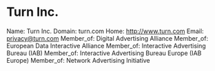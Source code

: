 
# Turn Inc.

Name: Turn Inc.
Domain: turn.com
Home: http://www.turn.com
Email: privacy@turn.com
Member_of: Digital Advertising Alliance
Member_of: European Data Interactive Alliance
Member_of: Interactive Advertising Bureau (IAB)
Member_of: Interactive Advertising Bureau Europe (IAB Europe)
Member_of: Network Advertising Initiative
